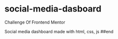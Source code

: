 # social-media-dasboard
Challenge Of Frontend Mentor

Social media dashboard made with html, css, js
##end

